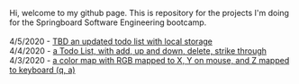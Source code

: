 Hi, welcome to my github page. This is repository for the projects I'm doing for the Springboard Software Engineering bootcamp.<br>
<br>
4/5/2020 - <a href="">TBD an updated todo list with local storage</a><br>
4/4/2020 - <a href="https://demohack.github.io/yute/4-4-todo-list/">a Todo List, with add, up and down, delete, strike through</a><br>
4/3/2020 - <a href="https://demohack.github.io/yute/4-3-dom-color-map/">a color map with RGB mapped to X, Y on mouse, and Z mapped to keyboard (q, a)</a>
